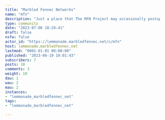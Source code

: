 ```yaml
---
title: "Marbled Fennec Networks" 
name: "mfn"
description: "Just a place that The MFN Project may occasionally postupdates, news and changes from within."
type: community
date: "2023-07-06 18:29:41"
draft: false
nsfw: false
actor_id: "https://lemmonade.marbledfennec.net/c/mfn"
host: lemmonade.marbledfennec.net
lastmod: "0001-01-01 00:00:00"
published: "2023-06-19 19:01:43"
subscribers: 7
posts: 10
comments: 3
weight: 10
dau: 1
wau: 2
mau: 2
instances:
- "lemmonade_marbledfennec_net"
tags: 
- "lemmonade_marbledfennec_net"

---
```

